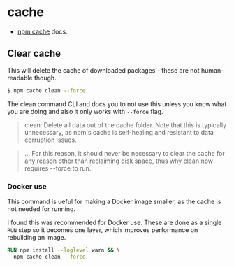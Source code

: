 # cache


- [npm cache](https://docs.npmjs.com/cli/v7/commands/npm-cache) docs.


## Clear cache

This will delete the cache of downloaded packages - these are not human-readable though.

```sh
$ npm cache clean --force
```

The clean command CLI and docs you to not use this unless you know what you are doing and also it only works with `--force` flag.

> clean: Delete all data out of the cache folder. Note that this is typically unnecessary, as npm's cache is self-healing and resistant to data corruption issues.

> ... For this reason, it should never be necessary to clear the cache for any reason other than reclaiming disk space, thus why clean now requires --force to run.

### Docker use

This command is ueful for making a Docker image smaller, as the cache is not needed for running.

I found this was recommended for Docker use. These are done as a single `RUN` step so it becomes one layer, which improves performance on rebuilding an image.

```Dockerfile
RUN npm install --loglevel warn && \
  npm cache clean --force
```
